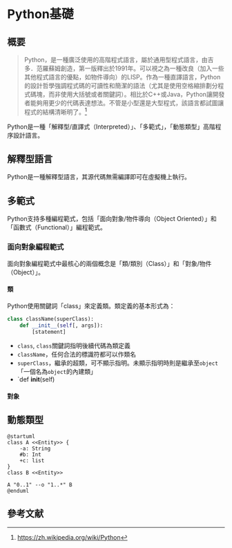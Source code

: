 # Python基礎

## 概要

>Python，是一種廣泛使用的高階程式語言，屬於通用型程式語言，由吉多．范羅蘇姆創造，第一版釋出於1991年。可以視之為一種改良（加入一些其他程式語言的優點，如物件導向）的LISP。作為一種直譯語言，Python的設計哲學強調程式碼的可讀性和簡潔的語法（尤其是使用空格縮排劃分程式碼塊，而非使用大括號或者關鍵詞）。相比於C++或Java，Python讓開發者能夠用更少的代碼表達想法。不管是小型還是大型程式，該語言都試圖讓程式的結構清晰明了。[^wiki-python]

Python是一種「解釋型/直譯式（Interpreted）」、「多範式」，「動態類型」高階程序設計語言。

## 解釋型語言

Python是一種解釋型語言，其源代碼無需編譯即可在虛擬機上執行。

## 多範式

Python支持多種編程範式，包括「面向對象/物件導向（Object Oriented）」和「函數式（Functional）」編程範式。

### 面向對象編程範式

面向對象編程範式中最核心的兩個概念是「類/類別（Class）」和「對象/物件（Object）」。

#### 類

Python使用關鍵詞「class」來定義類。類定義的基本形式為：

```python
class className(superClass):
    def __init__(self[, args]):
        [statement]
```

* `class`, `class`關鍵詞指明後續代碼為類定義
* `className`，任何合法的標識符都可以作類名
* `superClass`，繼承的超類，可不顯示指明。未顯示指明時則是繼承至`object`「一個名為`object`的內建類」
* `def __init__(self)

#### 對象

## 動態類型



```uml
@startuml
class A <<Entity>> {
    -a: String
    #b: Int
    +c: list
}
class B <<Entity>>

A "0..1" --o "1..*" B
@enduml
```

## 參考文献

[^wiki-python]: https://zh.wikipedia.org/wiki/Python
